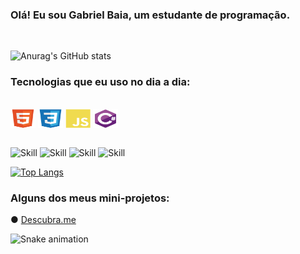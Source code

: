 ### Olá! Eu sou Gabriel Baia, um estudante de programação.
<br>

![Anurag's GitHub stats](https://github-readme-stats.vercel.app/api?username=GabrielBaiaDias&show_icons=true&theme=dark)

### Tecnologias que eu uso no dia a dia:

<div style="display: inline_block"><br>
  <img align="center" alt="Rafa-HTML" height="30" width="40" src="https://raw.githubusercontent.com/devicons/devicon/master/icons/html5/html5-original.svg">
  <img align="center" alt="Rafa-CSS" height="30" width="40" src="https://raw.githubusercontent.com/devicons/devicon/master/icons/css3/css3-original.svg">
  <img align="center" alt="Rafa-Js" height="30" width="40" src="https://raw.githubusercontent.com/devicons/devicon/master/icons/javascript/javascript-plain.svg">
  <img align="center" alt="Rafa-Csharp" height="30" width="40" src="https://raw.githubusercontent.com/devicons/devicon/master/icons/csharp/csharp-original.svg"> 
</div>

<div style="display:""inline_block"><br>

![Skill](https://img.shields.io/badge/HTML5-E34F26?style=for-the-badge&logo=html5&logoColor=white)
![Skill](https://img.shields.io/badge/CSS3-1572B6?style=for-the-badge&logo=css3&logoColor=white)
![Skill](https://img.shields.io/badge/JavaScript-F7DF1E?style=for-the-badge&logo=javascript&logoColor=black)
![Skill](https://img.shields.io/badge/C%23-239120?style=for-the-badge&logo=c-sharp&logoColor=white)

[![Top Langs](https://github-readme-stats.vercel.app/api/top-langs/?username=GabrielBaiaDias&layout=compact)](https://github.com/GabrielBaiaDias/github-readme-stats)

</div>

### Alguns dos meus mini-projetos:

● <a href="https://gabrielbaiadias.github.io/Descubra_me/pagina3.html" target="_blank">Descubra.me</a>

![Snake animation](https://github.com/GabrielBaiaDias/GabrielBaiaDias/blob/main/github-contribution-grid-snake.svg)
